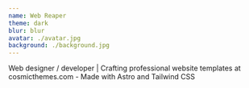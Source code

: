 ```yaml
---
name: Web Reaper
theme: dark
blur: blur
avatar: ./avatar.jpg
background: ./background.jpg
---
```


Web designer / developer | Crafting professional website templates at cosmicthemes.com - Made with Astro and Tailwind CSS
